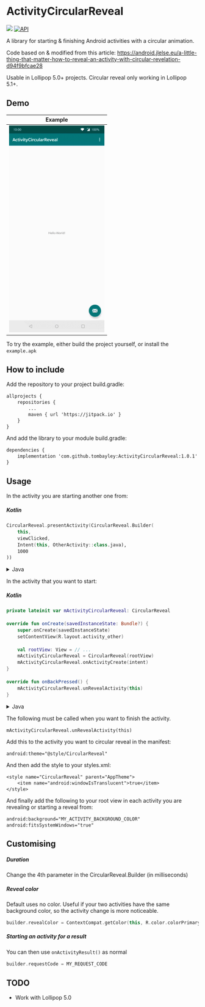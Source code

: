 # ActivityCircularReveal

[![](https://jitpack.io/v/tombayley/ActivityCircularReveal.svg)](https://jitpack.io/#tombayley/ActivityCircularReveal)
[![API](https://img.shields.io/badge/API-22%2B-brightgreen.svg?style=flat)](https://android-arsenal.com/api?level=22)


A library for starting & finishing Android activities with a circular animation.

Code based on & modified from this article:
https://android.jlelse.eu/a-little-thing-that-matter-how-to-reveal-an-activity-with-circular-revelation-d94f9bfcae28

Usable in Lollipop 5.0+ projects. Circular reveal only working in Lollipop 5.1+.

## Demo

| Example |
| --- |
| [<img src="media/example.gif" width="250" />]() |

To try the example, either build the project yourself, or install the `example.apk`




## How to include
Add the repository to your project build.gradle:
```
allprojects {
    repositories {
        ...
        maven { url 'https://jitpack.io' }
    }
}
```

And add the library to your module build.gradle:
```
dependencies {
    implementation 'com.github.tombayley:ActivityCircularReveal:1.0.1'
}
```






## Usage
In the activity you are starting another one from:

##### Kotlin
```kotlin
CircularReveal.presentActivity(CircularReveal.Builder(
    this,
    viewClicked,
    Intent(this, OtherActivity::class.java),
    1000
))
```
<details>
<summary>Java</summary>

```java
CircularReveal.presentActivity(new CircularReveal.Builder(
    this,
    viewClicked,
    new Intent(this, OtherActivity.class),
    1000
));
```
</details>




In the activity that you want to start:

##### Kotlin
```kotlin
private lateinit var mActivityCircularReveal: CircularReveal

override fun onCreate(savedInstanceState: Bundle?) {
    super.onCreate(savedInstanceState)
    setContentView(R.layout.activity_other)

    val rootView: View = // ...
    mActivityCircularReveal = CircularReveal(rootView)
    mActivityCircularReveal.onActivityCreate(intent)
}

override fun onBackPressed() {
    mActivityCircularReveal.unRevealActivity(this)
}
```

<details>
<summary>Java</summary>

```java
private CircularReveal mActivityCircularReveal;

override fun onCreate(savedInstanceState: Bundle?) {
    super.onCreate(savedInstanceState)
    setContentView(R.layout.activity_other)

    View rootView = // ...
    mActivityCircularReveal = new CircularReveal(rootView);
    mActivityCircularReveal.onActivityCreate(getIntent());
}

override fun onBackPressed() {
    mActivityCircularReveal.unRevealActivity(this)
}
```
</details>





The following must be called when you want to finish the activity.
```
mActivityCircularReveal.unRevealActivity(this)
```



Add this to the activity you want to circular reveal in the manifest:
```
android:theme="@style/CircularReveal"
```


And then add the style to your styles.xml:
```
<style name="CircularReveal" parent="AppTheme">
    <item name="android:windowIsTranslucent">true</item>
</style>
```


And finally add the following to your root view in each activity you are revealing or starting a reveal from:
```
android:background="MY_ACTIVITY_BACKGROUND_COLOR"
android:fitsSystemWindows="true"
```








## Customising

##### Duration
Change the 4th parameter in the CircularReveal.Builder (in milliseconds)

##### Reveal color
Default uses no color.
Useful if your two activities have the same background color, so the activity change is more noticeable.
```kotlin
builder.revealColor = ContextCompat.getColor(this, R.color.colorPrimary)
```

##### Starting an activity for a result
You can then use `onActivityResult()` as normal
```kotlin
builder.requestCode = MY_REQUEST_CODE
```


## TODO
- Work with Lollipop 5.0
